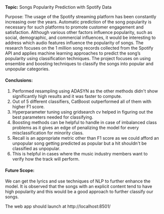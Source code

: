 **Topic:** Songs Popularity Prediction with Spotify Data<br>

Purpose: The usage of the Spotify streaming platform has been constantly increasing over the years. Automatic prediction of the song
popularity is necessary for such platforms to promote customer engagement and satisfaction. Although various other factors
influence popularity, such as social, demographic, and commercial influences, it would be interesting to address which audio
features influence the popularity of songs. The research focuses on the 1 million song records collected from the Spotify API and
applies machine learning approaches to predict the song’s popularity using classification techniques. The project focuses
on using ensemble and boosting techniques to classify the songs into popular and unpopular categories.


#### Conclusions:
1. Performed resampling using ADASYN as the other methods didn't show significantly high results and it was faster to compute.
2. Out of 5 different classifiers, CatBoost outperformed all of them with higher F1 score.
3. Hyperparameter tuning using gridsearch cv helped in figuring out the best parameters needed for classifying. 
4. Boosting methods can be helpful to handle in case of imbalanced class problems as it gives an edge of penalizing the model for every misclassification for minority class.
5. Recall is an appropriate metric other than F1 score as we could afford an unpopular song getting predicted as popular but a hit shouldn't be classified as unpopular.
6. This is helpful in cases where the music industry members want to verify how the track will perform.

#### Future Scope:
<p>We can get the lyrics and use techniques of NLP to further enhance the model. It is observed that the songs with an explicit content tend to have high popularity and this would be a good approach to further classify our songs.</p>

The web app should launch at http://localhost:8501/
